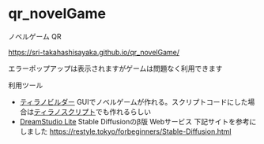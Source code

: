# qr_novelGame
ノベルゲーム QR

https://sri-takahashisayaka.github.io/qr_novelGame/

エラーポップアップは表示されますがゲームは問題なく利用できます

利用ツール

* [ティラノビルダー](https://b.tyrano.jp/)
GUIでノベルゲームが作れる。スクリプトコードにした場合は[ティラノスクリプト](https://tyrano.jp/)でも作れるらしい
* [DreamStudio Lite](https://beta.dreamstudio.ai/dream)
Stable Diffusionのβ版 Webサービス
下記サイトを参考にしました
https://restyle.tokyo/forbeginners/Stable-Diffusion.html


